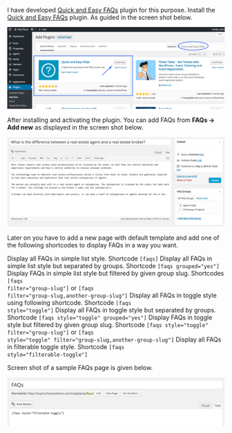 I have developed <a target="_blank" href="https://wordpress.org/plugins/quick-and-easy-faqs/">Quick and Easy FAQs</a> plugin for this purpose. Install the <a target="_blank" href="https://wordpress.org/plugins/quick-and-easy-faqs/">Quick and Easy FAQs</a> plugin. As guided in the screen shot below.

![Real Places Theme](images/faqs/1.png)

After installing and activating the plugin. You can add FAQs from <strong>FAQs &rarr; Add new</strong> as displayed in the screen shot below.

![Real Places Theme](images/faqs/2.png)

Later on you have to add a new page with default template and add one of the following shortcodes to display FAQs in a way you want.

Display all FAQs in simple list style. Shortcode <code>[faqs]</code>
Display all FAQs in simple list style but separated by groups. Shortcode <code>[faqs grouped="yes"]</code>
Display FAQs in simple list style but filtered by given group slug. Shortcodes <code>[faqs filter="group-slug"]</code> or <code>[faqs filter="group-slug,another-group-slug"]</code>
Display all FAQs in toggle style using following shortcode. Shortcode <code>[faqs style="toggle"]</code>
Display all FAQs in toggle style but separated by groups. Shortcode <code>[faqs style="toggle" grouped="yes"]</code>
Display FAQs in toggle style but filtered by given group slug. Shortcode <code>[faqs style="toggle" filter="group-slug"]</code> or <code>[faqs style="toggle" filter="group-slug,another-group-slug"]</code>
Display all FAQs in filterable toggle style. Shortcode <code>[faqs style="filterable-toggle"]</code>

 Screen shot of a sample FAQs page is given below.

![Real Places Theme](images/faqs/3.png)
